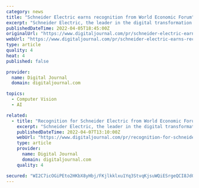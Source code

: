 ```yaml
---
category: news
title: "Schneider Electric earns recognition from World Economic Forum"
excerpt: "Schneider Electric, the leader in the digital transformation of energy management and automation, announced that the company’s Smart Factory in"
publishedDateTime: 2022-04-05T18:45:00Z
originalUrl: "https://www.digitaljournal.com/pr/schneider-electric-earns-recognition-from-world-economic-forum"
webUrl: "https://www.digitaljournal.com/pr/schneider-electric-earns-recognition-from-world-economic-forum"
type: article
quality: 4
heat: 4
published: false

provider:
  name: Digital Journal
  domain: digitaljournal.com

topics:
  - Computer Vision
  - AI

related:
  - title: "Recognition for Schneider Electric from World Economic Forum"
    excerpt: "Schneider Electric, the leader in the digital transformation of energy management and automation, today announced that the"
    publishedDateTime: 2022-04-07T13:10:00Z
    webUrl: "https://www.digitaljournal.com/pr/recognition-for-schneider-electric-from-world-economic-forum"
    type: article
    provider:
      name: Digital Journal
      domain: digitaljournal.com
    quality: 4

secured: "WI2C7icOGiPEto2HKbX8yHbj/FKjlkklxu1Yq3StvqKjsuWQiESrgeQCI8Jd0fkesU3PaCRxNrZu552nTnQw46oZMvXROI/X/naoa2z9SCuAVxIOrSyJeDN6VoCRd2BRos1wm1EU5EqdBYmZ+bKd/LXwu6l3A4CReWE9JNpxoD8ilQSPxBr8WGkxkZKMxoLzjN0CHgx9lo8Ur+t9rcOofcikJRhXaDsTxGvFa75H/5IfBIBpRXqMMOoE6o8/LVa9ddaSnHvDVp2DzcoOQN22FxBRAmxmt17ESQzwro0r4f2Fb8PqmG7MMd88ZhynGdQ5rOTDvZMYSQcerixydqhBTpOq3Zuppmw2vZ74XJtz0SY=;58LJr7OML37KsrEdm7LDsQ=="
---
```


